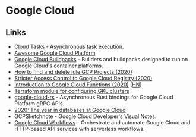 # Google Cloud

## Links

* [Cloud Tasks](https://cloud.google.com/tasks) - Asynchronous task execution.
* [Awesome Google Cloud Platform](https://github.com/GoogleCloudPlatform/awesome-google-cloud)
* [Google Cloud Buildpacks](https://github.com/GoogleCloudPlatform/buildpacks) - Builders and buildpacks designed to run on Google Cloud's container platforms.
* [How to find and delete idle GCP Projects (2020)](https://cloudberry.engineering/article/find-and-delete-idle-gcp-projects/)
* [Stricter Access Control to Google Cloud Registry (2020)](https://cloudberry.engineering/article/stricter-access-control-to-gcr/)
* [Introduction to Google Cloud Functions (2020)](https://ncona.com/2020/11/introduction-to-google-cloud-functions/) ([HN](https://news.ycombinator.com/item?id=24987197))
* [Terraform module for configuring GKE clusters](https://github.com/terraform-google-modules/terraform-google-kubernetes-engine)
* [google-cloud-rs](https://github.com/google-apis-rs/google-cloud-rs) - Asynchronous Rust bindings for Google Cloud Platform gRPC APIs.
* [2020: The year in databases at Google Cloud](https://cloud.google.com/blog/products/databases/managed-cloud-database-services-what-was-new-in-2020)
* [GCPSketchnote](https://github.com/priyankavergadia/GCPSketchnote) - Google Cloud Developer's Visual Notes.
* [Google Cloud Workflows](https://cloud.google.com/workflows) - Orchestrate and automate Google Cloud and HTTP-based API services with serverless workflows.
